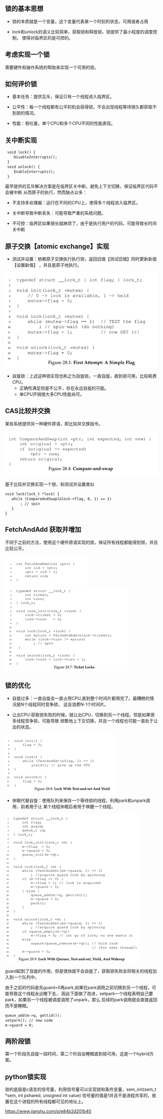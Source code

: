 ## 锁的基本思想

* 锁的本质就是一个变量，这个变量代表某一个时刻的状态，可用或者占用

* lock和unlock的语义比较简单，获取锁和释放锁，锁提供了最小程度的调度控制，
使得对临界区的是可控的。

## 考虑实现一个锁

需要硬件和操作系统的帮助来实现一个可用的锁。

## 如何评价锁

* 基本任务：提供互斥，保证只有一个线程进入临界区。

* 公平性：每一个线程都有公平的机会获得锁，不会出现线程等待很久都获取不到锁的情况。

* 性能：吞吐量，单个CPU和多个CPU不同的性能表现。

## 关中断实现

```
 void lock() {
    DisableInterrupts();
 }
 void unlock() {
    EnableInterrupts();
 }
 ```

最早提供的互斥解决方案是在临界区关中断，避免上下文切换，保证临界区代码不会被中断
从而原子的执行，然而缺点众多：

* 不支持多处理器：运行在不同的CPU上，使得多个线程进入临界区。

* 关中断导致中断丢失：可能导致严重的系统问题。

* 不可控：临界区如果很长就麻烦了，由于是执行用户的代码，可能导致长时间关中断

## 原子交换【atomic exchange】实现

* 测试并设置：依赖原子交换执行执行锁，返回旧值【测试旧值】同时更新新值【设置新值】
，并且是原子地执行。

![avatar](static/1.bmp)

* 自旋锁：上述这种锁实现也称之为自旋锁，一直自旋，直到锁可用，比较耗费CPU。
    * 正确性满足但是不公平，存在永远自旋的可能。
    * 单CPU开销很大多CPU性能尚可。
    
## CAS比较并交换

某些系统提供另一种硬件原语，即比较并交换指令。

![avatar](static/2.bmp)

基于比较并交换实现一个锁，和测试并设置类似
 ```
void lock(lock_t *lock) {
    while (CompareAndSwap(&lock->flag, 0, 1) == 1)
        ; // spin
    }
 }
  ```
 ## FetchAndAdd 获取并增加 
 
 不同于之前的方法，使用这个硬件原语实现的锁，保证所有线程都能得到锁，并且比较公平。
 
![avatar](static/3.bmp)
![avatar](static/4.bmp)

## 锁的优化

* 自旋过多：一直自旋会一直占用CPU,直到整个时间片都用完了。最糟糕的情况是N个线程同时竞争锁，
这会浪费N-1个时间片。

* 让出CPU:获取锁失败的时候，就让出CPU，切换到另一个线程。但是如果很多线程竞争锁，可能导致
频繁地上下文切换，并且一个线程也可能一直处于让出的状态。

![avatar](static/5.bmp)

* 休眠代替自旋：使用队列来保存一个等待锁的线程，利用park和unpark调用，前者用于让
某个线程休眠后者用于唤醒一个线程。

![avatar](static/6.png)

guard起到了自旋的作用，但是很快就不会自旋了，获取锁失败会将相关的线程加入到一个队列中。

由于之前的代码是先guard=0再park,如果在park调用之前切换到另一个线程，可能导致这个线程永远睡下去，
因此下面做了改进，setpark一个线程表明自己要park，如果另一个线程被调度调用了unpark，那么
后续的park调用就会直接返回而不是睡眠。
 ```
queue_add(m->q, gettid());
setpark(); // new code
m->guard = 0;
 ```
 
 

## 两阶段锁

第一个阶段先自旋一段时间，第二个阶段会睡眠直到锁可用，这是一个hybrid方案。


## python锁实现
锁的底层是c语言的信号量，利用信号量可以实现锁和条件变量，sem_init(sem_t *sem, int pshared, unsigned int value)
信号量的值是1并且不是进程共享的，放置在这个进程的所有线程都可见的地址上。

https://www.jianshu.com/p/e84b2d201b40